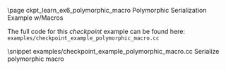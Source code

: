 \page ckpt_learn_ex6_polymorphic_macro Polymorphic Serialization Example w/Macros

The full code for this *checkpoint* example can be found here:
`examples/checkpoint_example_polymorphic_macro.cc`

\snippet examples/checkpoint_example_polymorphic_macro.cc Serialize polymorphic macro

